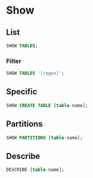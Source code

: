 # Show

## List

```sql
SHOW TABLES;
```

### Filter

```sql
SHOW TABLES '[regex]';
```

## Specific

```sql
SHOW CREATE TABLE [table-name];
```

## Partitions

```sql
SHOW PARTITIONS [table-name];
```

## Describe

```sql
DESCRIBE [table-name];
```
